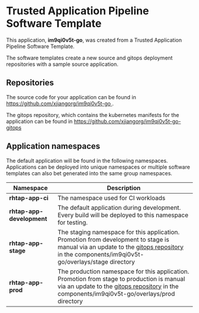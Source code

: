 # Trusted Application Pipeline Software Template

This application, **im9qi0v5t-go**, was created from a Trusted Application Pipeline Software Template.

The software templates create a new source and gitops deployment repositories with a sample source application. 

## Repositories

The source code for your application can be found in [https://github.com/xjiangorg/im9qi0v5t-go ](https://github.com/xjiangorg/im9qi0v5t-go ).
 
The gitops repository, which contains the kubernetes manifests for the application can be found in 
[https://github.com/xjiangorg/im9qi0v5t-go-gitops ](https://github.com/xjiangorg/im9qi0v5t-go-gitops ) 

## Application namespaces 

The default application will be found in the following namespaces. Applications can be deployed into unique namespaces or multiple software templates can also bet generated into the same group namespaces.  

|  Namespace   |  Description   |  
| -------- | -------- |
| **rhtap-app-ci** | The namespace used for CI workloads |
| **rhtap-app-development** | The default application during development. Every build will be deployed to this namespace for testing. |
| **rhtap-app-stage** | The staging namespace for this application. Promotion from development to stage is manual via an update to the [gitops repository](https://github.com/xjiangorg/im9qi0v5t-go-gitops ) in the components/im9qi0v5t-go/overlays/stage directory |
| **rhtap-app-prod** | The production namespace for this application. Promotion from stage to production is manual via an update to the [gitops repository](https://github.com/xjiangorg/im9qi0v5t-go-gitops ) in the components/im9qi0v5t-go/overlays/prod directory |
